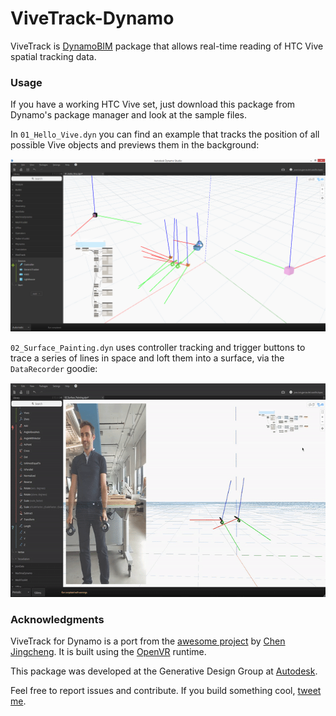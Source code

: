 # ViveTrack-Dynamo

ViveTrack is [DynamoBIM](http://dynamobim.org/) package that allows real-time reading of HTC Vive spatial tracking data.

### Usage
If you have a working HTC Vive set, just download this package from Dynamo's package manager and look at the sample files.

In `01_Hello_Vive.dyn` you can find an example that tracks the position of all possible Vive objects and previews them in the background:

![](assets/ViveTrackerDynamo_banner.png)

`02_Surface_Painting.dyn` uses controller tracking and trigger buttons to trace a series of lines in space and loft them into a surface, via the `DataRecorder` goodie:

<p align="center">
<a href="https://youtu.be/h64ZFtlqzC0"><img width="640" height="343" src="assets/ViveTrackerDynamo_surface_sculpting.gif"></a>
</p>

### Acknowledgments
ViveTrack for Dynamo is a port from the [awesome project](https://github.com/ccc159/ViveTrack) by [Chen Jingcheng](https://github.com/ccc159). It is built using the [OpenVR](https://github.com/ValveSoftware/openvr) runtime.

This package was developed at the Generative Design Group at [Autodesk](https://www.autodesk.com).

Feel free to report issues and contribute. If you build something cool, [tweet me](https://twitter.com/garciadelcast).


